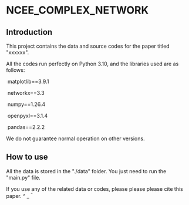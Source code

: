 # NCEE_COMPLEX_NETWORK

## Introduction

This project contains the data and source codes for the paper titled "xxxxxx".

All the codes run perfectly on Python 3.10, and the libraries used are as follows:

​		matplotlib==3.9.1

​		networkx==3.3

​		numpy==1.26.4

​		openpyxl==3.1.4

​		pandas==2.2.2



We do not guarantee normal operation on other versions.

## How to use

All the data is stored in the "./data" folder. You just need to run the "main.py" file. 



If you use any of the related data or codes, please please please cite this paper. ^ _＾
